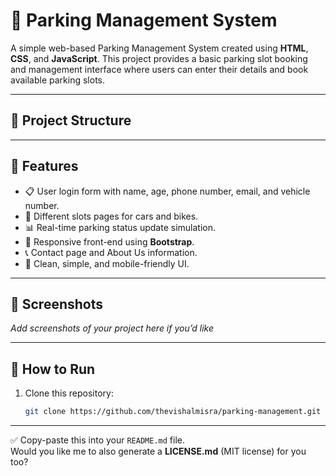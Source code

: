 # 🚗 Parking Management System

A simple web-based Parking Management System created using **HTML**, **CSS**, and **JavaScript**. This project provides a basic parking slot booking and management interface where users can enter their details and book available parking slots.

---

## 📂 Project Structure


---

## 📌 Features

- 📋 User login form with name, age, phone number, email, and vehicle number.
- 🚙 Different slots pages for cars and bikes.
- 📊 Real-time parking status update simulation.
- 📱 Responsive front-end using **Bootstrap**.
- 📞 Contact page and About Us information.
- 🎨 Clean, simple, and mobile-friendly UI.

---

## 📸 Screenshots

_Add screenshots of your project here if you’d like_

---

## 🚀 How to Run

1. Clone this repository:
   ```bash
   git clone https://github.com/thevishalmisra/parking-management.git

---

✅ Copy-paste this into your `README.md` file.  
Would you like me to also generate a **LICENSE.md** (MIT license) for you too?
